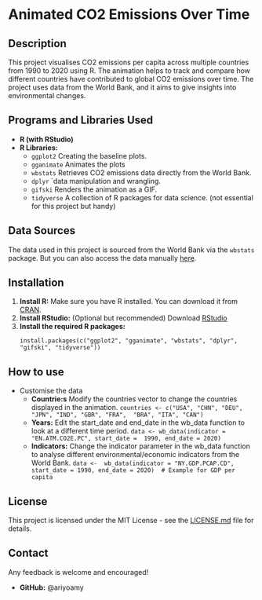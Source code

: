 # Animated CO2 Emissions Over Time

## Description
This project visualises CO2 emissions per capita across multiple countries from 1990 to 2020 using R. The animation helps to track and compare how different countries have contributed to global CO2 emissions over time. The project uses data from the World Bank, and it aims to give insights into environmental changes.

## Programs and Libraries Used
- **R (with RStudio)**
- **R Libraries:**
  - `ggplot2` Creating the baseline plots.
  - `gganimate` Animates the plots 
  - `wbstats` Retrieves CO2 emissions data directly from the World Bank.
  - `dplyr` `data manipulation and wrangling.
  - `gifski` Renders the animation as a GIF.
  - `tidyverse` A collection of R packages for data science. (not essential for this project but handy)

## Data Sources
The data used in this project is sourced from the World Bank via the `wbstats` package. But you can also access the data manually [here](https://data.worldbank.org/).

## Installation
1. **Install R:** Make sure you have R installed. You can download it from [CRAN](https://cran.r-project.org/).
2. **Install RStudio:** (Optional but recommended) Download [RStudio](https://rstudio.com/products/rstudio/download/) 
3. **Install the required R packages:**
   ```
   install.packages(c("ggplot2", "gganimate", "wbstats", "dplyr", "gifski", "tidyverse"))
   ```

## How to use
- Customise the data
  - **Countrie:s** Modify the countries vector to change the countries displayed in the animation. ```countries <- c("USA", "CHN", "DEU", "JPN", "IND", "GBR", "FRA", 
  "BRA", "ITA", "CAN")```
  - **Years:** Edit the start_date and end_date in the wb_data function to look at a different time period.  ```data <- wb_data(indicator = "EN.ATM.CO2E.PC", start_date = 
  1990, end_date = 2020)```
  - **Indicators:** Change the indicator parameter in the wb_data function to analyse different environmental/economic indicators from the World Bank. ```data <- 
  wb_data(indicator = "NY.GDP.PCAP.CD", start_date = 1990, end_date = 2020)  # Example for GDP per capita```


## License
This project is licensed under the MIT License - see the [LICENSE.md](LICENSE.md) file for details.

## Contact
Any feedback is welcome and encouraged!
- **GitHub:** @ariyoamy
